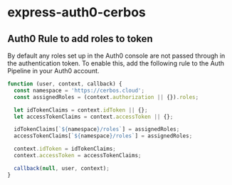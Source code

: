 # express-auth0-cerbos

## Auth0 Rule to add roles to token

By default any roles set up in the Auth0 console are not passed through in the authentication token. To enable this, add the following rule to the Auth Pipeline in your Auth0 account.

```js
function (user, context, callback) {
  const namespace = 'https://cerbos.cloud';
  const assignedRoles = (context.authorization || {}).roles;

  let idTokenClaims = context.idToken || {};
  let accessTokenClaims = context.accessToken || {};

  idTokenClaims[`${namespace}/roles`] = assignedRoles;
  accessTokenClaims[`${namespace}/roles`] = assignedRoles;

  context.idToken = idTokenClaims;
  context.accessToken = accessTokenClaims;

  callback(null, user, context);
}
```
